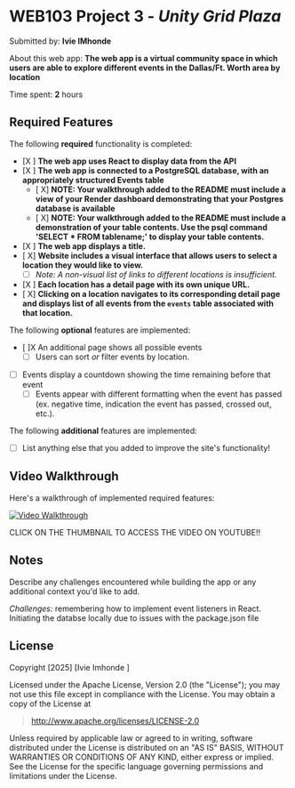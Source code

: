 # WEB103 Project 3 - *Unity Grid Plaza*

Submitted by: **Ivie IMhonde**

About this web app: **The web app is a virtual community space in which users are able to explore different events in the Dallas/Ft. Worth area by location**

Time spent: **2** hours

## Required Features

The following **required** functionality is completed:

<!-- Make sure to check off completed functionality below -->

- [X ] **The web app uses React to display data from the API**
- [X ] **The web app is connected to a PostgreSQL database, with an appropriately structured Events table**
  - [ X]  **NOTE: Your walkthrough added to the README must include a view of your Render dashboard demonstrating that your Postgres database is available**
  - [ X]  **NOTE: Your walkthrough added to the README must include a demonstration of your table contents. Use the psql command 'SELECT * FROM tablename;' to display your table contents.**
- [X ] **The web app displays a title.**
- [ X] **Website includes a visual interface that allows users to select a location they would like to view.**
  - [ ] *Note: A non-visual list of links to different locations is insufficient.* 
- [X ] **Each location has a detail page with its own unique URL.**
- [ X] **Clicking on a location navigates to its corresponding detail page and displays list of all events from the `events` table associated with that location.**

The following **optional** features are implemented:

- [ ]X An additional page shows all possible events
  - [ ] Users can sort *or* filter events by location.
- [ ] Events display a countdown showing the time remaining before that event
  - [ ] Events appear with different formatting when the event has passed (ex. negative time, indication the event has passed, crossed out, etc.).

The following **additional** features are implemented:

- [ ] List anything else that you added to improve the site's functionality!

## Video Walkthrough

Here's a walkthrough of implemented required features:

[![Video Walkthrough](https://img.youtube.com/vi/dAh4saA-IX0/0.jpg)](https://youtu.be/dAh4saA-IX0)

<!-- Replace this with whatever GIF tool you used! -->
CLICK ON THE THUMBNAIL TO ACCESS THE VIDEO ON YOUTUBE!! 
<!-- Recommended tools:
[Kap](https://getkap.co/) for macOS
[ScreenToGif](https://www.screentogif.com/) for Windows
[peek](https://github.com/phw/peek) for Linux. -->

## Notes

Describe any challenges encountered while building the app or any additional context you'd like to add.

*Challenges:* remembering how to implement event listeners in React. Initiating the databse locally due to issues with the package.json file 

## License

Copyright [2025] [Ivie Imhonde ]

Licensed under the Apache License, Version 2.0 (the "License"); you may not use this file except in compliance with the License. You may obtain a copy of the License at

> http://www.apache.org/licenses/LICENSE-2.0

Unless required by applicable law or agreed to in writing, software distributed under the License is distributed on an "AS IS" BASIS, WITHOUT WARRANTIES OR CONDITIONS OF ANY KIND, either express or implied. See the License for the specific language governing permissions and limitations under the License.

